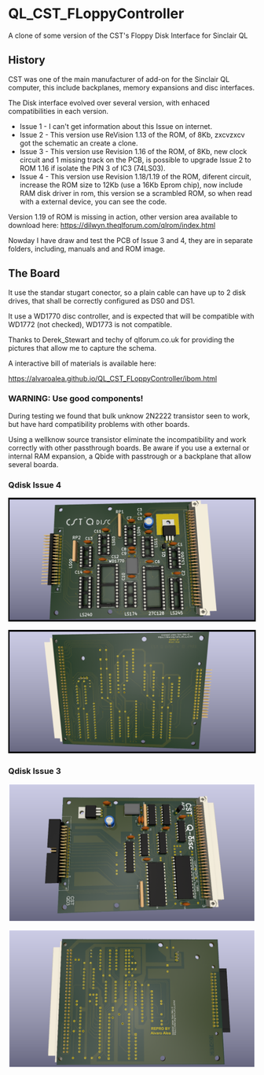 # QL_CST_FLoppyController

A clone of some version of the CST's Floppy Disk Interface for Sinclair QL

## History

CST was one of the main manufacturer of add-on for the Sinclair QL computer, this include backplanes, memory expansions and disc interfaces.

The Disk interface evolved over several version, with enhaced compatibilities in each version.

- Issue 1 - I can't get information about this Issue on internet.
- Issue 2 - This version use ReVision 1.13 of the ROM, of 8Kb, zxcvzxcv got the schematic an create a clone.
- Issue 3 - This version use Revision 1.16 of the ROM, of 8Kb, new clock circuit and 1 missing track on the PCB, is possible to upgrade Issue 2 to ROM 1.16 if isolate the PIN 3 of IC3 (74LS03).
- Issue 4 - This version use Revision 1.18/1.19 of the ROM, diferent circuit, increase the ROM size to 12Kb (use a 16Kb Eprom chip), now include RAM disk driver in rom, this version se a scrambled ROM, so when read with a external device, you can see the code.

Version 1.19 of ROM is missing in action, other version area available to download here: https://dilwyn.theqlforum.com/qlrom/index.html

Nowday I have draw and test the PCB of Issue 3 and 4, they are in separate folders, including, manuals and and ROM image.


## The Board

It use the standar stugart conector, so a plain cable can have up to 2 disk drives, that shall be correctly configured as DS0 and DS1.

It use a WD1770 disc controller, and is expected that will be compatible with WD1772 (not checked), WD1773 is not compatible.

Thanks to Derek_Stewart and techy of qlforum.co.uk for providing the pictures that allow me to capture the schema.

A interactive bill of materials is available here:

https://alvaroalea.github.io/QL_CST_FLoppyController/ibom.html

### WARNING: Use good components!

During testing we found that bulk unknow 2N2222 transistor seen to work, but have hard compatibility problems with other boards.

Using a wellknow source transistor eliminate the incompatibility and work correctly with other passthrough boards. Be aware if you use a external or internal RAM expansion, a Qbide with passtrough or a backplane that allow several boarda.

### Qdisk Issue 4

![My image](Issue_4/qdisk_v4F.png)

![My image](Issue_4/qdisk_v4B.png)

### Qdisk Issue 3

![My image](Issue_3/QL_CST_FLoppyController_V3_C.png)

![My image](Issue_3/QL_CST_FLoppyController_V3_S.png)

